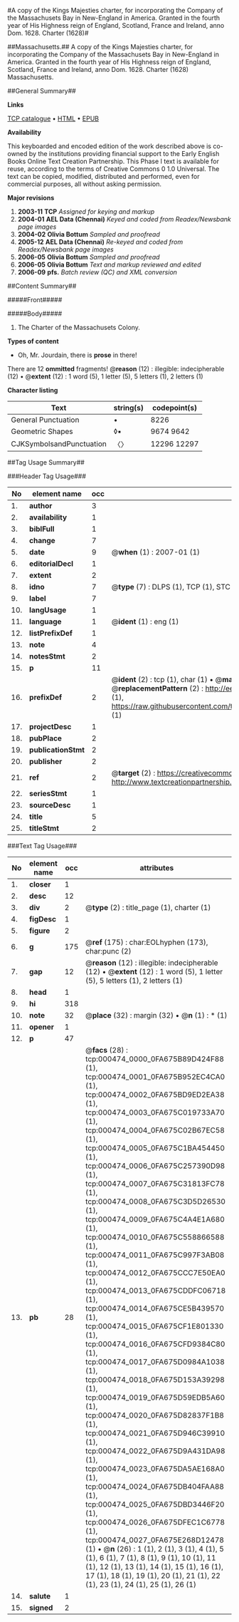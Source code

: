 #A copy of the Kings Majesties charter, for incorporating the Company of the Massachusets Bay in New-England in America. Granted in the fourth year of His Highness reign of England, Scotland, France and Ireland, anno Dom. 1628. Charter (1628)#

##Massachusetts.##
A copy of the Kings Majesties charter, for incorporating the Company of the Massachusets Bay in New-England in America. Granted in the fourth year of His Highness reign of England, Scotland, France and Ireland, anno Dom. 1628.
Charter (1628)
Massachusetts.

##General Summary##

**Links**

[TCP catalogue](http://www.ota.ox.ac.uk/tcp/)  • 
[HTML](http://tei.it.ox.ac.uk/tcp/Texts-HTML/free/N00/N00388.html)  • 
[EPUB](http://tei.it.ox.ac.uk/tcp/Texts-EPUB/free/N00/N00388.epub)

**Availability**

This keyboarded and encoded edition of the
	       work described above is co-owned by the institutions
	       providing financial support to the Early English Books
	       Online Text Creation Partnership. This Phase I text is
	       available for reuse, according to the terms of Creative
	       Commons 0 1.0 Universal. The text can be copied,
	       modified, distributed and performed, even for
	       commercial purposes, all without asking permission.

**Major revisions**

1. __2003-11__ __TCP__ *Assigned for keying and markup*
1. __2004-01__ __AEL Data (Chennai)__ *Keyed and coded from Readex/Newsbank page images*
1. __2004-02__ __Olivia Bottum__ *Sampled and proofread*
1. __2005-12__ __AEL Data (Chennai)__ *Re-keyed and coded from Readex/Newsbank page images*
1. __2006-05__ __Olivia Bottum__ *Sampled and proofread*
1. __2006-05__ __Olivia Bottum__ *Text and markup reviewed and edited*
1. __2006-09__ __pfs.__ *Batch review (QC) and XML conversion*

##Content Summary##

#####Front#####

#####Body#####

1. The Charter of the Massachusets Colony.

**Types of content**

  * Oh, Mr. Jourdain, there is **prose** in there!

There are 12 **ommitted** fragments! 
 @__reason__ (12) : illegible: indecipherable (12)  •  @__extent__ (12) : 1 word (5), 1 letter (5), 5 letters (1), 2 letters (1)

**Character listing**


|Text|string(s)|codepoint(s)|
|---|---|---|
|General Punctuation|•|8226|
|Geometric Shapes|◊▪|9674 9642|
|CJKSymbolsandPunctuation|〈〉|12296 12297|

##Tag Usage Summary##

###Header Tag Usage###

|No|element name|occ|attributes|
|---|---|---|---|
|1.|__author__|3||
|2.|__availability__|1||
|3.|__biblFull__|1||
|4.|__change__|7||
|5.|__date__|9| @__when__ (1) : 2007-01 (1)|
|6.|__editorialDecl__|1||
|7.|__extent__|2||
|8.|__idno__|7| @__type__ (7) : DLPS (1), TCP (1), STC (2), NOTIS (1), IMAGE-SET (1), EVANS-CITATION (1)|
|9.|__label__|7||
|10.|__langUsage__|1||
|11.|__language__|1| @__ident__ (1) : eng (1)|
|12.|__listPrefixDef__|1||
|13.|__note__|4||
|14.|__notesStmt__|2||
|15.|__p__|11||
|16.|__prefixDef__|2| @__ident__ (2) : tcp (1), char (1)  •  @__matchPattern__ (2) : ([0-9\-]+):([0-9IVX]+) (1), (.+) (1)  •  @__replacementPattern__ (2) : http://eebo.chadwyck.com/downloadtiff?vid=$1&page=$2 (1), https://raw.githubusercontent.com/textcreationpartnership/Texts/master/tcpchars.xml#$1 (1)|
|17.|__projectDesc__|1||
|18.|__pubPlace__|2||
|19.|__publicationStmt__|2||
|20.|__publisher__|2||
|21.|__ref__|2| @__target__ (2) : https://creativecommons.org/publicdomain/zero/1.0/ (1), http://www.textcreationpartnership.org/docs/. (1)|
|22.|__seriesStmt__|1||
|23.|__sourceDesc__|1||
|24.|__title__|5||
|25.|__titleStmt__|2||


###Text Tag Usage###

|No|element name|occ|attributes|
|---|---|---|---|
|1.|__closer__|1||
|2.|__desc__|12||
|3.|__div__|2| @__type__ (2) : title_page (1), charter (1)|
|4.|__figDesc__|1||
|5.|__figure__|2||
|6.|__g__|175| @__ref__ (175) : char:EOLhyphen (173), char:punc (2)|
|7.|__gap__|12| @__reason__ (12) : illegible: indecipherable (12)  •  @__extent__ (12) : 1 word (5), 1 letter (5), 5 letters (1), 2 letters (1)|
|8.|__head__|1||
|9.|__hi__|318||
|10.|__note__|32| @__place__ (32) : margin (32)  •  @__n__ (1) : * (1)|
|11.|__opener__|1||
|12.|__p__|47||
|13.|__pb__|28| @__facs__ (28) : tcp:000474_0000_0FA675B89D424F88 (1), tcp:000474_0001_0FA675B952EC4CA0 (1), tcp:000474_0002_0FA675BD9ED2EA38 (1), tcp:000474_0003_0FA675C019733A70 (1), tcp:000474_0004_0FA675C02B67EC58 (1), tcp:000474_0005_0FA675C1BA454450 (1), tcp:000474_0006_0FA675C257390D98 (1), tcp:000474_0007_0FA675C31813FC78 (1), tcp:000474_0008_0FA675C3D5D26530 (1), tcp:000474_0009_0FA675C4A4E1A680 (1), tcp:000474_0010_0FA675C558866588 (1), tcp:000474_0011_0FA675C997F3AB08 (1), tcp:000474_0012_0FA675CCC7E50EA0 (1), tcp:000474_0013_0FA675CDDFC06718 (1), tcp:000474_0014_0FA675CE5B439570 (1), tcp:000474_0015_0FA675CF1E801330 (1), tcp:000474_0016_0FA675CFD9384C80 (1), tcp:000474_0017_0FA675D0984A1038 (1), tcp:000474_0018_0FA675D153A39298 (1), tcp:000474_0019_0FA675D59EDB5A60 (1), tcp:000474_0020_0FA675D82837F1B8 (1), tcp:000474_0021_0FA675D946C39910 (1), tcp:000474_0022_0FA675D9A431DA98 (1), tcp:000474_0023_0FA675DA5AE168A0 (1), tcp:000474_0024_0FA675DB404FAA88 (1), tcp:000474_0025_0FA675DBD3446F20 (1), tcp:000474_0026_0FA675DFEC1C6778 (1), tcp:000474_0027_0FA675E268D12478 (1)  •  @__n__ (26) : 1 (1), 2 (1), 3 (1), 4 (1), 5 (1), 6 (1), 7 (1), 8 (1), 9 (1), 10 (1), 11 (1), 12 (1), 13 (1), 14 (1), 15 (1), 16 (1), 17 (1), 18 (1), 19 (1), 20 (1), 21 (1), 22 (1), 23 (1), 24 (1), 25 (1), 26 (1)|
|14.|__salute__|1||
|15.|__signed__|2||
